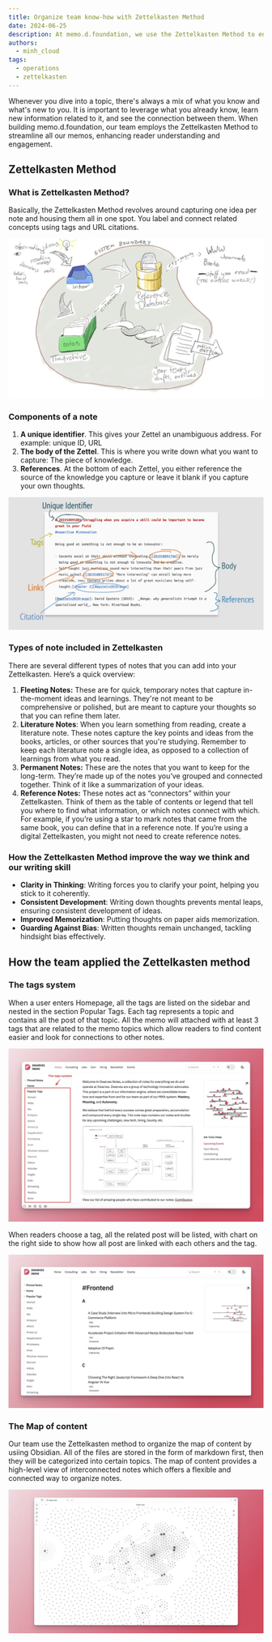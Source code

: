 ```yaml
---
title: Organize team know-how with Zettelkasten Method
date: 2024-06-25
description: At memo.d.foundation, we use the Zettelkasten Method to enhance engagement by capturing one idea per note and connecting concepts with tags and citations. This method improves clarity, consistency, memorization, and reduces bias. We organize notes with a tag system and content map in Obsidian, making it easy for readers to navigate and see connections between topics.
authors: 
  - minh_cloud
tags:
  - operations
  - zettelkasten
---
```


Whenever you dive into a topic, there's always a mix of what you know and what's new to you.  It is important to leverage what you already know, learn new information related to it, and see the connection between them. When building memo.d.foundation, our team employs the Zettelkasten Method to streamline all our memos, enhancing reader understanding and engagement.

## Zettelkasten Method

### What is Zettelkasten Method?

Basically, the Zettelkasten Method revolves around capturing one idea per note and housing them all in one spot. You label and connect related concepts using tags and URL citations.

![](assets/organize-team-know-how-with-zettelkasten-method_untitled-7.webp)

### Components of a note

1. **A unique identifier**. This gives your Zettel an unambiguous address. For example: unique ID, URL
2. **The body of the Zettel**. This is where you write down what you want to capture: The piece of knowledge.
3. **References**. At the bottom of each Zettel, you either reference the source of the knowledge you capture or leave it blank if you capture your own thoughts.

![](assets/organize-team-know-how-with-zettelkasten-method_untitled-8.webp)

### Types of note included in Zettelkasten

There are several different types of notes that you can add into your Zettelkasten. Here’s a quick overview:

1. **Fleeting Notes:** These are for quick, temporary notes that capture in-the-moment ideas and learnings. They're not meant to be comprehensive or polished, but are meant to capture your thoughts so that you can refine them later.
2. **Literature Notes**: When you learn something from reading, create a literature note. These notes capture the key points and ideas from the books, articles, or other sources that you're studying. Remember to keep each literature note a single idea, as opposed to a collection of learnings from what you read.
3. **Permanent Notes:** These are the notes that you want to keep for the long-term. They’re made up of the notes you’ve grouped and connected together. Think of it like a summarization of your ideas.
4. **Reference Notes:** These notes act as “connectors” within your Zettelkasten. Think of them as the table of contents or legend that tell you where to find what information, or which notes connect with which. For example, if you’re using a star to mark notes that came from the same book, you can define that in a reference note. If you’re using a digital Zettelkasten, you might not need to create reference notes.

### How the **Zettelkasten Method improve the way we think and our writing skill**

- **Clarity in Thinking**: Writing forces you to clarify your point, helping you stick to it coherently.
- **Consistent Development**: Writing down thoughts prevents mental leaps, ensuring consistent development of ideas.
- **Improved Memorization**: Putting thoughts on paper aids memorization.
- **Guarding Against Bias**: Written thoughts remain unchanged, tackling hindsight bias effectively.

## How the team applied the Zettelkasten method

### The tags system

When a user enters Homepage, all the tags are listed on the sidebar and nested in the section Popular Tags. Each tag represents a topic and contains all the post of that topic. All the memo will attached with at least 3 tags that are related to the memo topics which allow readers to find content easier and look for connections to other notes.

![](assets/organize-team-know-how-with-zettelkasten-method_clean-shot-2024-05-02-at-16-30-48-2x.webp)

When readers choose a tag, all the related post will be listed, with chart on the right side to show how all post are linked with each others and the tag.

![](assets/organize-team-know-how-with-zettelkasten-method_clean-shot-2024-05-02-at-16-48-38-2x.webp)

### The Map of content

Our team use the Zettelkasten method to organize the map of content by usiing Obsidian. All of the files are stored in the form of markdown first, then they will be categorized into certain topics. The map of content provides a high-level view of interconnected notes which offers a flexible and connected way to organize notes.

![](assets/organize-team-know-how-with-zettelkasten-method_clean-shot-2024-06-25-at-17-20-27-2x.webp)
